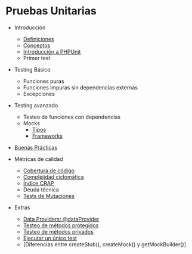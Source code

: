 Pruebas Unitarias
=================

- Introducción

  - [Definiciones](./intro.md)
  - [Conceptos](./conceptos.md)
  - [Introducción a PHPUnit](./phpunit.md)
  - Primer test

- Testing Básico

  - Funciones puras
  - Funciones impuras sin dependencias externas
  - Excepciones

- Testing avanzado

  - Testeo de funciones con dependencias
  - Mocks
    - [Tipos](./dobles.md)
    - [Frameworks](./frameworks.md)

- [Buenas Prácticas](./buenas-practicas.md)

- Métricas de calidad

  - [Cobertura de código](./calidad/cobertura.md)
  - [Complejidad ciclomática](./calidad/cobertura.md)
  - [Índice CRAP](./calidad/crap.md)
  - Deuda técnica
  - [Tests de Mutaciones](./mutaciones.md)

- Extras

  - [Data Providers: @dataProvider](./php_unit_data_providers.md)
  - [Testeo de métodos protegidos](./protected_methods.md)
  - [Testeo de métodos privados](./private_methods.md)
  - [Ejecutar un único test](https://stackoverflow.com/questions/26095051/how-to-run-single-test-method-with-phpunit)
  - [Diferencias entre createStub(), createMock() y getMockBuilder()]